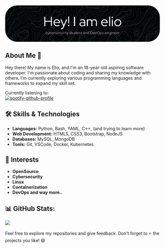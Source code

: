 ![Header](github-header-image.png)

## About Me 📝

Hey there! My name is Elio, and I'm an 18-year-old aspiring software developer. I'm passionate about coding and sharing my knowledge with others. I'm currently exploring various programming languages and frameworks to expand my skill set.

Currently listening to:<br>
[![spotify-github-profile](https://spotify-github-profile.vercel.app/api/view?uid=elioheinz2004&cover_image=false&theme=compact&show_offline=true&background_color=121212&interchange=false)](https://github.com/kittinan/spotify-github-profile)


## 🛠️ Skills & Technologies

- **Languages:** Python, Bash, YAML, C++, (and trying to learn more)
- **Web Development:** HTML5, CSS3, Bootstrap, NodeJS
- **Databases:** MySQL, MongoDB
- **Tools:** Git, VSCode, Docker, Kubernetes

## 💆 Interests
- **OpenSource**
- **Cybersecurity**
- **Linux**
- **Containerization**
- **DevOps**
**and way more..**

## 📊 GitHub Stats:
![](https://github-readme-streak-stats.herokuapp.com/?user=eliohz&theme=dark&hide_border=false)<br/>

Feel free to explore my repositories and give feedback. Don't forget to ⭐️ the projects you like! 😄
